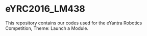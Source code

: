 # eYRC2016_LM438
This repository contains our codes used for the eYantra Robotics Competition, Theme: Launch a Module.
